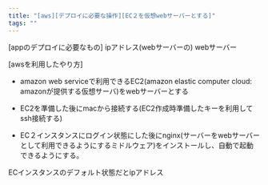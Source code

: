 ```yaml
---
title: "[aws][デプロイに必要な操作][EC２を仮想webサーバーとする]"
tags: ""
---
```


[appのデプロイに必要なもの]
ipアドレス(webサーバーの)
webサーバー

[awsを利用したやり方]

-   amazon web serviceで利用できるEC2(amazon elastic computer cloud: amazonが提供する仮想サーバ)をwebサーバーとする

-   EC2を準備した後にmacから接続する(EC2作成時準備したキーを利用してssh接続する)

-   EC２インスタンスにログイン状態にした後にnginx(サーバーをwebサーバーとして利用できるようにするミドルウェア)をインストールし、自動で起動できるようにする。

ECインスタンスのデフォルト状態だとipアドレス
